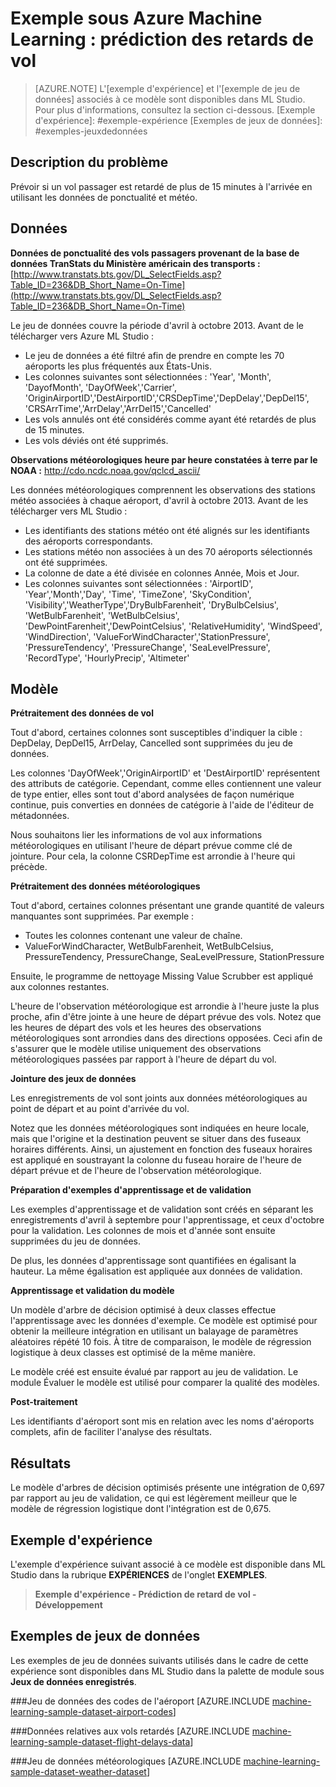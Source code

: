 ﻿<properties title="Azure Machine Learning Sample: Flight delay prediction" pageTitle="Exemple sous Machine Learning : prédiction des retards de vol | Azure" description="A sample Azure Machine Learning experiment to develop a model that predicts whether a scheduled passenger flight will be delayed by more than 15 minutes." metaKeywords="" services="machine-learning" solutions="" documentationCenter="" authors="garye" manager="paulettm" editor="cgronlun"  videoId="" scriptId="" />

<tags ms.service="machine-learning" ms.workload="data-services" ms.tgt_pltfrm="na" ms.devlang="na" ms.topic="article" ms.date="10/23/2014" ms.author="garye" />


# Exemple sous Azure Machine Learning : prédiction des retards de vol

>[AZURE.NOTE]
>L'[exemple d'expérience] et l'[exemple de jeu de données] associés à ce modèle sont disponibles dans ML Studio. Pour plus d'informations, consultez la section ci-dessous.
[Exemple d'expérience]: #exemple-expérience
[Exemples de jeux de données]: #exemples-jeuxdedonnées


## Description du problème  ##

Prévoir si un vol passager est retardé de plus de 15 minutes à l'arrivée en utilisant les données de ponctualité et météo. 

## Données ##

**Données de ponctualité des vols passagers provenant de la base de données TranStats du Ministère américain des transports :**  [http://www.transtats.bts.gov/DL_SelectFields.asp?Table_ID=236&DB_Short_Name=On-Time](http://www.transtats.bts.gov/DL_SelectFields.asp?Table_ID=236&DB_Short_Name=On-Time)  

Le jeu de données couvre la période d'avril à octobre 2013. Avant de le télécharger vers Azure ML Studio :  

- Le jeu de données a été filtré afin de prendre en compte les 70 aéroports les plus fréquentés aux États-Unis.  
- Les colonnes suivantes sont sélectionnées : 'Year', 'Month', 'DayofMonth', 'DayOfWeek','Carrier', 'OriginAirportID','DestAirportID','CRSDepTime','DepDelay','DepDel15', 'CRSArrTime','ArrDelay','ArrDel15','Cancelled'  
- Les vols annulés ont été considérés comme ayant été retardés de plus de 15 minutes.  
- Les vols déviés ont été supprimés.  

**Observations météorologiques heure par heure constatées à terre par le NOAA :** http://cdo.ncdc.noaa.gov/qclcd_ascii/  

Les données météorologiques comprennent les observations des stations météo associées à chaque aéroport, d'avril à octobre 2013. Avant de les télécharger vers ML Studio : 

- Les identifiants des stations météo ont été alignés sur les identifiants des aéroports correspondants. 
- Les stations météo non associées à un des 70 aéroports sélectionnés ont été supprimées.  
- La colonne de date a été divisée en colonnes Année, Mois et Jour.  
- Les colonnes suivantes sont sélectionnées : 'AirportID', 'Year','Month','Day', 'Time', 'TimeZone', 'SkyCondition', 'Visibility','WeatherType','DryBulbFarenheit', 'DryBulbCelsius',  'WetBulbFarenheit',  'WetBulbCelsius',  'DewPointFarenheit','DewPointCelsius',  'RelativeHumidity',  'WindSpeed',  'WindDirection',  'ValueForWindCharacter','StationPressure',  'PressureTendency',  'PressureChange',  'SeaLevelPressure',  'RecordType',  'HourlyPrecip', 'Altimeter'  

## Modèle ##

**Prétraitement des données de vol**  

Tout d'abord, certaines colonnes sont susceptibles d'indiquer la cible : DepDelay, DepDel15, ArrDelay, Cancelled sont supprimées du jeu de données.  

Les colonnes 'DayOfWeek','OriginAirportID' et 'DestAirportID' représentent des attributs de catégorie. Cependant, comme elles contiennent une valeur de type entier, elles sont tout d'abord analysées de façon numérique continue, puis converties en données de catégorie à l'aide de l'éditeur de métadonnées.  

Nous souhaitons lier les informations de vol aux informations météorologiques en utilisant l'heure de départ prévue comme clé de jointure. Pour cela, la colonne CSRDepTime est arrondie à l'heure qui précède.  

**Prétraitement des données météorologiques**  

Tout d'abord, certaines colonnes présentant une grande quantité de valeurs manquantes sont supprimées. Par exemple :  

- Toutes les colonnes contenant une valeur de chaîne.  
- ValueForWindCharacter, WetBulbFarenheit, WetBulbCelsius, PressureTendency, PressureChange, SeaLevelPressure, StationPressure  

Ensuite, le programme de nettoyage Missing Value Scrubber est appliqué aux colonnes restantes.  

L'heure de l'observation météorologique est arrondie à l'heure juste la plus proche, afin d'être jointe à une heure de départ prévue des vols. Notez que les heures de départ des vols et les heures des observations météorologiques sont arrondies dans des directions opposées. Ceci afin de s'assurer que le modèle utilise uniquement des observations météorologiques passées par rapport à l'heure de départ du vol.  

**Jointure des jeux de données**

Les enregistrements de vol sont joints aux données météorologiques au point de départ et au point d'arrivée du vol.  

Notez que les données météorologiques sont indiquées en heure locale, mais que l'origine et la destination peuvent se situer dans des fuseaux horaires différents. Ainsi, un ajustement en fonction des fuseaux horaires est appliqué en soustrayant la colonne du fuseau horaire de l'heure de départ prévue et de l'heure de l'observation météorologique.  

**Préparation d'exemples d'apprentissage et de validation**  

Les exemples d'apprentissage et de validation sont créés en séparant les enregistrements d'avril à septembre pour l'apprentissage, et ceux d'octobre pour la validation. Les colonnes de mois et d'année sont ensuite supprimées du jeu de données. 

De plus, les données d'apprentissage sont quantifiées en égalisant la hauteur. La même égalisation est appliquée aux données de validation.  

**Apprentissage et validation du modèle** 

Un modèle d'arbre de décision optimisé à deux classes effectue l'apprentissage avec les données d'exemple. Ce modèle est optimisé pour obtenir la meilleure intégration en utilisant un balayage de paramètres aléatoires répété 10 fois. À titre de comparaison, le modèle de régression logistique à deux classes est optimisé de la même manière.  

Le modèle créé est ensuite évalué par rapport au jeu de validation. Le module Évaluer le modèle est utilisé pour comparer la qualité des modèles. 

**Post-traitement** 

Les identifiants d'aéroport sont mis en relation avec les noms d'aéroports complets, afin de faciliter l'analyse des résultats. 

## Résultats ##

Le modèle d'arbres de décision optimisés présente une intégration de 0,697 par rapport au jeu de validation, ce qui est légèrement meilleur que le modèle de régression logistique dont l'intégration est de 0,675. 



## Exemple d'expérience

L'exemple d'expérience suivant associé à ce modèle est disponible dans ML Studio dans la rubrique **EXPÉRIENCES** de l'onglet **EXEMPLES**.

> **Exemple d'expérience - Prédiction de retard de vol - Développement**

## Exemples de jeux de données

Les exemples de jeu de données suivants utilisés dans le cadre de cette expérience sont disponibles dans ML Studio dans la palette de module sous **Jeux de données enregistrés**.

###Jeu de données des codes de l'aéroport
[AZURE.INCLUDE [machine-learning-sample-dataset-airport-codes](../includes/machine-learning-sample-dataset-airport-codes.md)]

###Données relatives aux vols retardés
[AZURE.INCLUDE [machine-learning-sample-dataset-flight-delays-data](../includes/machine-learning-sample-dataset-flight-delays-data.md)]

###Jeu de données météorologiques
[AZURE.INCLUDE [machine-learning-sample-dataset-weather-dataset](../includes/machine-learning-sample-dataset-weather-dataset.md)]


